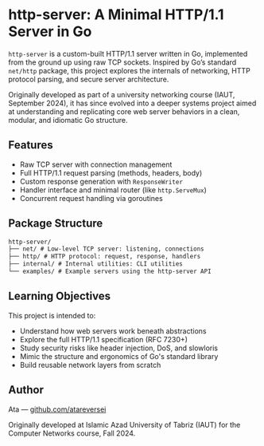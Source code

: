 # http-server: A Minimal HTTP/1.1 Server in Go

`http-server` is a custom-built HTTP/1.1 server written in Go, implemented from the ground up using raw TCP sockets. Inspired by Go’s standard `net/http` package, this project explores the internals of networking, HTTP protocol parsing, and secure server architecture.

Originally developed as part of a university networking course (IAUT, September 2024), it has since evolved into a deeper systems project aimed at understanding and replicating core web server behaviors in a clean, modular, and idiomatic Go structure.

## Features

- Raw TCP server with connection management
- Full HTTP/1.1 request parsing (methods, headers, body)
- Custom response generation with `ResponseWriter`
- Handler interface and minimal router (like `http.ServeMux`)
- Concurrent request handling via goroutines

## Package Structure

```md
http-server/
├── net/ # Low-level TCP server: listening, connections
├── http/ # HTTP protocol: request, response, handlers
├── internal/ # Internal utilities: CLI utilities
└── examples/ # Example servers using the http-server API
```

## Learning Objectives

This project is intended to:

- Understand how web servers work beneath abstractions
- Explore the full HTTP/1.1 specification (RFC 7230+)
- Study security risks like header injection, DoS, and slowloris
- Mimic the structure and ergonomics of Go's standard library
- Build reusable network layers from scratch

## Author

Ata — [github.com/atareversei](https://github.com/atareversei)

Originally developed at Islamic Azad University of Tabriz (IAUT) for the Computer Networks course, Fall 2024.
